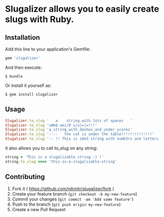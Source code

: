 # Slugalizer allows you to easily create slugs with Ruby.

## Installation

Add this line to your application's Gemfile:

```ruby
gem 'slugalizer'
```

And then execute:

    $ bundle

Or install it yourself as:

    $ gem install slugalizer

## Usage

```ruby
Slugalizer.to_slug '   a    string with lots of spaces   '                 ===> 'a-string-with-lots-of-spaces'
Slugalizer.to_slug 's#m$ w&irD s/u|=|=!!!'                                 ===> 's-m-w-ird-s-u'
Slugalizer.to_slug 'a_string_with_dashes_and_under_scores'                 ===> 'a-string-with-dashes-and-under-scores'
Slugalizer.to_slug '----   the cat is under the table!!!!!!!!!!!!!!'       ===> 'the-cat-is-under-the-table'
Slugalizer.to_slug '-- !! This is s0m3 str1ng with numb3rs and letters :)' ===> 'this-is-s0m3-str1ng-with-numb3rs-and-letters'
```

It also allows you to call to_slug on any string:

```ruby
string = 'This is a slugalizable string :) !'
string.to_slug ===> 'this-is-a-slugalizable-string'

```

## Contributing

1. Fork it ( https://github.com/nitrnitr/slugalizer/fork )
2. Create your feature branch (`git checkout -b my-new-feature`)
3. Commit your changes (`git commit -am 'Add some feature'`)
4. Push to the branch (`git push origin my-new-feature`)
5. Create a new Pull Request
